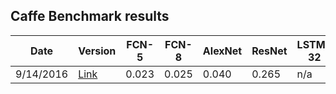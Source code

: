 ## Caffe Benchmark results


| Date      | Version | FCN-5 | FCN-8 | AlexNet | ResNet | LSTM-32 | LSTM-64 |
|-----------|---------|-------|-------|---------|--------|---------|---------|
| 9/14/2016 | [Link](https://github.com/BVLC/caffe/tree/7f8f9e146d90172e457678866961b86ae4218824) |0.023 | 0.025 | 0.040   | 0.265  |  n/a    | n/a     |
